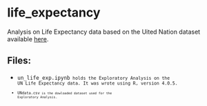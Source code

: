 # life_expectancy
Analysis on Life Expectancy data based on the Uited Nation dataset available <a href="http://data.un.org/Data.aspx?d=GenderStat&f=inID:37&c=1,2,3,4,5,6&s=crEngName:asc,sgvEngName:asc,timeEngName:desc&v=1">here</a>.


## Files:
* <code>un_life_exp.ipynb<code> holds the Exploratory Analysis on the UN Life Expectancy data. It was wrote using R, version 4.0.5.
* <code>UNdata.csv<code> is the dowloaded dataset used for the Exploratory Analysis.
